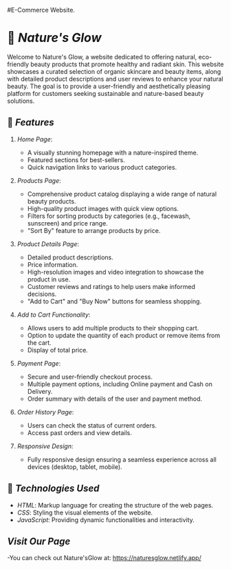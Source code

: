 #E-Commerce Website.

# 🌿 *Nature's Glow*

Welcome to Nature's Glow, a website dedicated to offering natural, eco-friendly beauty products that promote healthy and radiant skin. This website showcases a curated selection of organic skincare and beauty items, along with detailed product descriptions and user reviews to enhance your natural beauty. The goal is to provide a user-friendly and aesthetically pleasing platform for customers seeking sustainable and nature-based beauty solutions.

## 🌼 *Features*

1. *Home Page*:
   - A visually stunning homepage with a nature-inspired theme.
   - Featured sections for best-sellers.
   - Quick navigation links to various product categories.

2. *Products Page*:
   - Comprehensive product catalog displaying a wide range of natural beauty products.
   - High-quality product images with quick view options.
   - Filters for sorting products by categories (e.g., facewash, sunscreen) and price range.
   - "Sort By" feature to arrange products by price.

3. *Product Details Page*:
   - Detailed product descriptions.
   - Price information.
   - High-resolution images and video integration to showcase the product in use.
   - Customer reviews and ratings to help users make informed decisions.
   - "Add to Cart" and "Buy Now" buttons for seamless shopping.

4. *Add to Cart Functionality*:
   - Allows users to add multiple products to their shopping cart.
   - Option to update the quantity of each product or remove items from the cart.
   - Display of total price.

5. *Payment Page*:
   - Secure and user-friendly checkout process.
   - Multiple payment options, including Online payment and Cash on Delivery.
   - Order summary with details of the user and payment method.

6. *Order History Page*:
   - Users can check the status of current orders.
   - Access past orders and view details.

7. *Responsive Design*:
   - Fully responsive design ensuring a seamless experience across all devices (desktop, tablet, mobile).

## 🔧 *Technologies Used*

- *HTML*: Markup language for creating the structure of the web pages.
- *CSS*: Styling the visual elements of the website.
- *JavaScript*: Providing dynamic functionalities and interactivity.

##    *Visit Our Page*
-You can check out Nature'sGlow at:
https://naturesglow.netlify.app/
